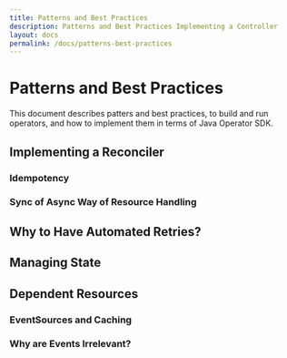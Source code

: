 ```yaml
---
title: Patterns and Best Practices
description: Patterns and Best Practices Implementing a Controller
layout: docs
permalink: /docs/patterns-best-practices
---
```


# Patterns and Best Practices

This document describes patters and best practices, to build and run operators, and how to implement them in terms
of Java Operator SDK.

## Implementing a Reconciler

### Idempotency

### Sync of Async Way of Resource Handling

## Why to Have Automated Retries?

## Managing State

## Dependent Resources

### EventSources and Caching

### Why are Events Irrelevant?

